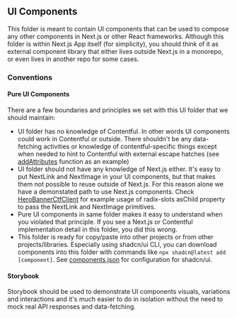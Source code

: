 ## UI Components

This folder is meant to contain UI components that can be used to compose any other components in Next.js or other React frameworks. Although this folder is within Next.js App itself (for simplicity), you should think of it as external component library that either lives outside Next.js in a monorepo, or even lives in another repo for some cases.

### Conventions

#### Pure UI Components

There are a few boundaries and principles we set with this UI folder that we should maintain:

- UI folder has no knowledge of Contentful. In other words UI components could work in Contentful or outside. There shouldn't be any data-fetching activities or knowledge of contentful-specific things except when needed to hint to Contentful with external escape hatches (see [addAttributes](./hero-banner/hero-banner.tsx) function as an example)
- UI folder should not have any knowledge of Next.js either. It's easy to put NextLink and NextImage in your UI components, but that makes them not possible to reuse outside of Next.js. For this reason alone we have a demonstated path to use Next.js components. Check [HeroBannerCtfClient](../hero-banner-ctf/hero-banner-ctf-client.tsx) for example usage of radix-slots asChild property to pass the NextLink and NextImage primitives.
- Pure UI components in same folder makes it easy to understand when you violated that principle. If you see a Next.js or Contentful implementation detail in this folder, you did this wrong.
- This folder is ready for copy/paste into other projects or from other projects/libraries. Especially using shadcn/ui CLI, you can download components into this folder with commands like `npx shadcn@latest add [component]`. See [components.json](../../components.json) for configuration for shadcn/ui.

#### Storybook

Storybook should be used to demonstrate UI components visuals, variations and interactions and it's much easier to do in isolation without the need to mock real API responses and data-fetching.
